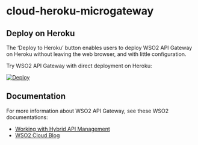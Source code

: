 # cloud-heroku-microgateway

## Deploy on Heroku

The ‘Deploy to Heroku’ button enables users to deploy WSO2 API Gateway on Heroku without leaving the web browser,
 and with little configuration.

Try WSO2 API Gateway with direct deployment on Heroku:

[![Deploy](https://www.herokucdn.com/deploy/button.svg)](https://heroku.com/deploy?template=https://github.com/NipunaPrashan/heroku.git/tree/master)

## Documentation

For more information about WSO2 API Gateway, see these WSO2 documentations:

- [Working with Hybrid API Management](https://docs.wso2.com/display/APICloud/Working+with+Hybrid+API+Management)
- [WSO2 Cloud Blog](https://wso2.com/blogs/cloud/going-hybrid-on-premises-api-gateways/)
